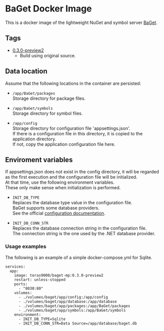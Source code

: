 # BaGet Docker Image

This is a docker image of the lightweight NuGet and symbol server [BaGet](https://github.com/loic-sharma/BaGet)\.

## Tags

- [0.3.0-preview2](https://github.com/toras9000/docker-baget/tree/v0.3.0-preview2/build)
    - Build using original source.

## Data location
Assume that the following locations in the container are persisted:

- `/app/BaGet/packages`  
Storage directory for package files.

- `/app/BaGet/symbols`  
Storage directory for symbol files.

- `/app/config`  
Storage directory for configuration file 'appsettings.json'.  
If there is a configuration file in this directory, it is copied to the application directory.  
If not, copy the application configuration file here.

## Enviroment variables

If appsettings.json does not exist in the config directory, it will be regarded as the first execution and the configuration file will be initialized.  
At that time, use the following environment variables.  
These only make sense when initialization is performed.

- `INIT_DB_TYPE`  
Replaces the database type value in the configuration file.  
BaGet supports some database providers.  
See the official [configuration documentation](https://github.com/loic-sharma/BaGet/blob/main/docs/configuration.md#database-configuration)\.


- `INIT_DB_CONN_STR`  
Replaces the database connection string in the configuration file.   
The connection string is the one used by the .NET database provider.

### Usage examples

The following is an example of a simple docker-compose.yml for Sqlite.

```
services:
  app:
    image: toras9000/baget-mp:0.3.0-preview2
    restart: unless-stopped
    ports:
      - "8030:80"
    volumes:
      - ./volumes/baget/app/config:/app/config
      - ./volumes/baget/app/database:/app/database
      - ./volumes/baget/app/packages:/app/BaGet/packages
      - ./volumes/baget/app/symbols:/app/BaGet/symbols
    environment:
      - INIT_DB_TYPE=Sqlite
      - INIT_DB_CONN_STR=Data Source=/app/database/baget.db
```
